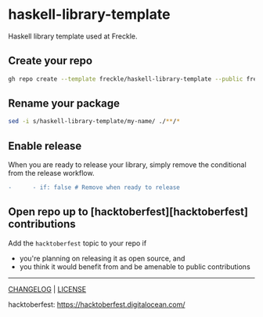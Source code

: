 # haskell-library-template

Haskell library template used at Freckle.

## Create your repo

```sh
gh repo create --template freckle/haskell-library-template --public freckle/<name>
```

## Rename your package

```sh
sed -i s/haskell-library-template/my-name/ ./**/*
```

## Enable release

When you are ready to release your library, simply remove the conditional from
the release workflow.

```diff
-      - if: false # Remove when ready to release
```

## Open repo up to [hacktoberfest][hacktoberfest] contributions

Add the `hacktoberfest` topic to your repo if

- you're planning on releasing it as open source, and
- you think it would benefit from and be amenable to public contributions

---

[CHANGELOG](./CHANGELOG.md) | [LICENSE](./LICENSE)

hacktoberfest: https://hacktoberfest.digitalocean.com/
